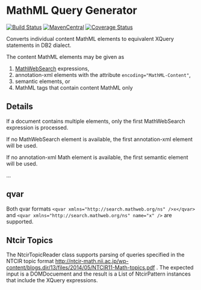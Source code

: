 MathML Query Generator
======================
[![Build Status](https://travis-ci.org/physikerwelt/MathMLQueryGenerator.svg?branch=travis)](https://travis-ci.org/physikerwelt/MathMLQueryGenerator)
[![MavenCentral](https://maven-badges.herokuapp.com/maven-central/com.formulasearchengine/mathmlquerygenerator/badge.svg)](https://maven-badges.herokuapp.com/maven-central/com.formulasearchengine/mathmlquerygenerator/)
[![Coverage Status](https://coveralls.io/repos/github/physikerwelt/MathMLQueryGenerator/badge.svg?branch=master)](https://coveralls.io/github/physikerwelt/MathMLQueryGenerator?branch=master)


Converts individual content MathML elements to equivalent
XQuery statements in DB2 dialect.

The content MathML elements may be given as

1. [MathWebSearch](http://search.mathweb.org/) expressions,
2. annotation-xml elements with the attribute ```encoding="MathML-Content"```,
3. semantic elements, or
4. MathML tags that contain content MathML only

## Details 

If a document contains multiple elements, only the first MathWebSearch expression is processed.

If no MathWebSearch element is available, the first annotation-xml element will be used.

If no annotation-xml Math element is available, the first semantic element will be used.

...

## qvar

Both qvar formats `<qvar xmlns="http://search.mathweb.org/ns" />x</qvar>` and
 `<qvar xmlns="http://search.mathweb.org/ns" name="x" />` are supported.

## Ntcir Topics
The NtcirTopicReader class supports parsing of queries specified in the NTCIR topic format
http://ntcir-math.nii.ac.jp/wp-content/blogs.dir/13/files/2014/05/NTCIR11-Math-topics.pdf .
The expected input is a DOMDocuement and the result is a List of NtcirPattern instances that
include the XQuery expressions.

